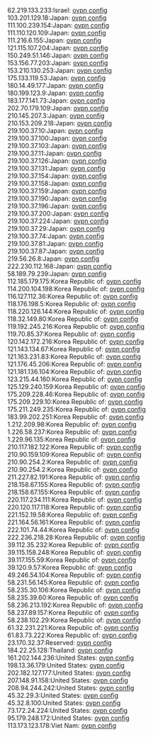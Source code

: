 62.219.133.233:Israel: [ovpn config](vpn/62_219_133_233.ovpn)  
103.201.129.18:Japan: [ovpn config](vpn/103_201_129_18.ovpn)  
111.100.239.154:Japan: [ovpn config](vpn/111_100_239_154.ovpn)  
111.110.120.109:Japan: [ovpn config](vpn/111_110_120_109.ovpn)  
111.216.6.155:Japan: [ovpn config](vpn/111_216_6_155.ovpn)  
121.115.107.204:Japan: [ovpn config](vpn/121_115_107_204.ovpn)  
150.249.51.146:Japan: [ovpn config](vpn/150_249_51_146.ovpn)  
153.156.77.203:Japan: [ovpn config](vpn/153_156_77_203.ovpn)  
153.210.130.253:Japan: [ovpn config](vpn/153_210_130_253.ovpn)  
175.133.119.53:Japan: [ovpn config](vpn/175_133_119_53.ovpn)  
180.14.49.177:Japan: [ovpn config](vpn/180_14_49_177.ovpn)  
180.199.123.9:Japan: [ovpn config](vpn/180_199_123_9.ovpn)  
183.177.141.73:Japan: [ovpn config](vpn/183_177_141_73.ovpn)  
202.70.179.109:Japan: [ovpn config](vpn/202_70_179_109.ovpn)  
210.145.207.3:Japan: [ovpn config](vpn/210_145_207_3.ovpn)  
210.153.209.218:Japan: [ovpn config](vpn/210_153_209_218.ovpn)  
219.100.37.10:Japan: [ovpn config](vpn/219_100_37_10.ovpn)  
219.100.37.100:Japan: [ovpn config](vpn/219_100_37_100.ovpn)  
219.100.37.103:Japan: [ovpn config](vpn/219_100_37_103.ovpn)  
219.100.37.11:Japan: [ovpn config](vpn/219_100_37_11.ovpn)  
219.100.37.126:Japan: [ovpn config](vpn/219_100_37_126.ovpn)  
219.100.37.131:Japan: [ovpn config](vpn/219_100_37_131.ovpn)  
219.100.37.154:Japan: [ovpn config](vpn/219_100_37_154.ovpn)  
219.100.37.158:Japan: [ovpn config](vpn/219_100_37_158.ovpn)  
219.100.37.159:Japan: [ovpn config](vpn/219_100_37_159.ovpn)  
219.100.37.190:Japan: [ovpn config](vpn/219_100_37_190.ovpn)  
219.100.37.196:Japan: [ovpn config](vpn/219_100_37_196.ovpn)  
219.100.37.200:Japan: [ovpn config](vpn/219_100_37_200.ovpn)  
219.100.37.224:Japan: [ovpn config](vpn/219_100_37_224.ovpn)  
219.100.37.29:Japan: [ovpn config](vpn/219_100_37_29.ovpn)  
219.100.37.74:Japan: [ovpn config](vpn/219_100_37_74.ovpn)  
219.100.37.81:Japan: [ovpn config](vpn/219_100_37_81.ovpn)  
219.100.37.87:Japan: [ovpn config](vpn/219_100_37_87.ovpn)  
219.56.26.8:Japan: [ovpn config](vpn/219_56_26_8.ovpn)  
222.230.112.168:Japan: [ovpn config](vpn/222_230_112_168.ovpn)  
58.189.79.239:Japan: [ovpn config](vpn/58_189_79_239.ovpn)  
112.185.179.175:Korea Republic of: [ovpn config](vpn/112_185_179_175.ovpn)  
114.200.104.198:Korea Republic of: [ovpn config](vpn/114_200_104_198.ovpn)  
116.127.112.36:Korea Republic of: [ovpn config](vpn/116_127_112_36.ovpn)  
118.176.198.5:Korea Republic of: [ovpn config](vpn/118_176_198_5.ovpn)  
118.220.126.144:Korea Republic of: [ovpn config](vpn/118_220_126_144.ovpn)  
118.32.149.80:Korea Republic of: [ovpn config](vpn/118_32_149_80.ovpn)  
119.192.245.216:Korea Republic of: [ovpn config](vpn/119_192_245_216.ovpn)  
119.70.85.37:Korea Republic of: [ovpn config](vpn/119_70_85_37.ovpn)  
120.142.172.216:Korea Republic of: [ovpn config](vpn/120_142_172_216.ovpn)  
121.143.134.67:Korea Republic of: [ovpn config](vpn/121_143_134_67.ovpn)  
121.163.231.83:Korea Republic of: [ovpn config](vpn/121_163_231_83.ovpn)  
121.176.45.206:Korea Republic of: [ovpn config](vpn/121_176_45_206.ovpn)  
121.181.136.104:Korea Republic of: [ovpn config](vpn/121_181_136_104.ovpn)  
123.215.44.160:Korea Republic of: [ovpn config](vpn/123_215_44_160.ovpn)  
125.129.240.159:Korea Republic of: [ovpn config](vpn/125_129_240_159.ovpn)  
175.209.228.46:Korea Republic of: [ovpn config](vpn/175_209_228_46.ovpn)  
175.209.229.10:Korea Republic of: [ovpn config](vpn/175_209_229_10.ovpn)  
175.211.249.235:Korea Republic of: [ovpn config](vpn/175_211_249_235.ovpn)  
183.99.202.251:Korea Republic of: [ovpn config](vpn/183_99_202_251.ovpn)  
1.212.209.98:Korea Republic of: [ovpn config](vpn/1_212_209_98.ovpn)  
1.226.58.237:Korea Republic of: [ovpn config](vpn/1_226_58_237.ovpn)  
1.229.96.135:Korea Republic of: [ovpn config](vpn/1_229_96_135.ovpn)  
210.117.182.122:Korea Republic of: [ovpn config](vpn/210_117_182_122.ovpn)  
210.90.159.109:Korea Republic of: [ovpn config](vpn/210_90_159_109.ovpn)  
210.90.254.2:Korea Republic of: [ovpn config](vpn/210_90_254_2.ovpn)  
210.90.254.2:Korea Republic of: [ovpn config](vpn/210_90_254_2.ovpn)  
211.227.82.191:Korea Republic of: [ovpn config](vpn/211_227_82_191.ovpn)  
218.158.67.155:Korea Republic of: [ovpn config](vpn/218_158_67_155.ovpn)  
218.158.67.155:Korea Republic of: [ovpn config](vpn/218_158_67_155.ovpn)  
220.117.234.111:Korea Republic of: [ovpn config](vpn/220_117_234_111.ovpn)  
220.120.117.118:Korea Republic of: [ovpn config](vpn/220_120_117_118.ovpn)  
221.152.19.58:Korea Republic of: [ovpn config](vpn/221_152_19_58.ovpn)  
221.164.56.161:Korea Republic of: [ovpn config](vpn/221_164_56_161.ovpn)  
222.101.74.44:Korea Republic of: [ovpn config](vpn/222_101_74_44.ovpn)  
222.236.218.28:Korea Republic of: [ovpn config](vpn/222_236_218_28.ovpn)  
39.112.35.232:Korea Republic of: [ovpn config](vpn/39_112_35_232.ovpn)  
39.115.158.248:Korea Republic of: [ovpn config](vpn/39_115_158_248.ovpn)  
39.117.155.59:Korea Republic of: [ovpn config](vpn/39_117_155_59.ovpn)  
39.120.9.57:Korea Republic of: [ovpn config](vpn/39_120_9_57.ovpn)  
49.246.54.104:Korea Republic of: [ovpn config](vpn/49_246_54_104.ovpn)  
58.231.56.145:Korea Republic of: [ovpn config](vpn/58_231_56_145.ovpn)  
58.235.30.106:Korea Republic of: [ovpn config](vpn/58_235_30_106.ovpn)  
58.235.39.60:Korea Republic of: [ovpn config](vpn/58_235_39_60.ovpn)  
58.236.213.192:Korea Republic of: [ovpn config](vpn/58_236_213_192.ovpn)  
58.237.89.157:Korea Republic of: [ovpn config](vpn/58_237_89_157.ovpn)  
58.238.102.29:Korea Republic of: [ovpn config](vpn/58_238_102_29.ovpn)  
61.32.231.221:Korea Republic of: [ovpn config](vpn/61_32_231_221.ovpn)  
61.83.73.222:Korea Republic of: [ovpn config](vpn/61_83_73_222.ovpn)  
23.170.32.37:Reserved: [ovpn config](vpn/23_170_32_37.ovpn)  
184.22.25.128:Thailand: [ovpn config](vpn/184_22_25_128.ovpn)  
161.202.144.236:United States: [ovpn config](vpn/161_202_144_236.ovpn)  
198.13.36.179:United States: [ovpn config](vpn/198_13_36_179.ovpn)  
202.182.127.177:United States: [ovpn config](vpn/202_182_127_177.ovpn)  
207.148.91.158:United States: [ovpn config](vpn/207_148_91_158.ovpn)  
208.94.244.242:United States: [ovpn config](vpn/208_94_244_242.ovpn)  
45.32.29.3:United States: [ovpn config](vpn/45_32_29_3.ovpn)  
45.32.8.100:United States: [ovpn config](vpn/45_32_8_100.ovpn)  
73.172.24.224:United States: [ovpn config](vpn/73_172_24_224.ovpn)  
95.179.248.172:United States: [ovpn config](vpn/95_179_248_172.ovpn)  
113.173.123.178:Viet Nam: [ovpn config](vpn/113_173_123_178.ovpn)  
